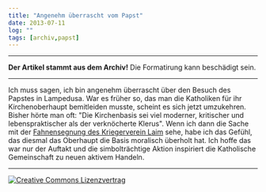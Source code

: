 ```yaml
---
title: "Angenehm überrascht vom Papst"
date: 2013-07-11
log: ""
tags: [archiv,papst]
---
```

<hr><b>Der Artikel stammt aus dem Archiv!</b> Die Formatirung kann beschädigt sein.<hr>
<p>Ich muss sagen, ich bin angenehm überrascht über den Besuch des Papstes in Lampedusa. War es früher so, das man die Katholiken für ihr Kirchenoberhaupt bemitleiden musste, scheint es sich jetzt umzukehren. Bisher hörte man oft: "Die Kirchenbasis sei viel moderner, kritischer und lebenspraktischer als der verknöcherte Klerus". Wenn ich dann die Sache mit  der <a href="http://www.the-independent-friend.de/?q=Die_Katholiken_entbloeden_sich_nicht_dem_Kriegerverein_Laim_ihre_Fahne_zu_segnen">Fahnensegnung des Kriegerverein Laim</a> sehe, habe ich das Gefühl, das diesmal das Oberhaupt die Basis moralisch überholt hat. Ich hoffe das war nur der Auftakt und die simbolträchtige  Aktion inspiriert die Katholische Gemeinschaft zu neuen aktivem Handeln.</p>

<hr>
<a rel="license" href="http://creativecommons.org/licenses/by-sa/3.0/"><img alt="Creative Commons Lizenzvertrag" style="border-width:0" src="http://i.creativecommons.org/l/by-sa/3.0/88x31.png" /></a>
